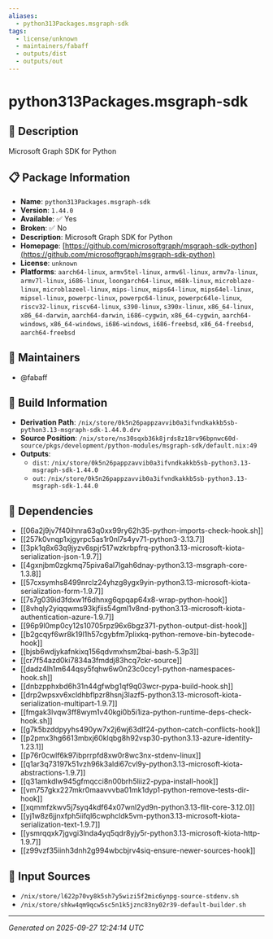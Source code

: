 ```yaml
---
aliases:
  - python313Packages.msgraph-sdk
tags:
  - license/unknown
  - maintainers/fabaff
  - outputs/dist
  - outputs/out
---
```


# python313Packages.msgraph-sdk

## 📝 Description

Microsoft Graph SDK for Python

## 📋 Package Information

- **Name**: `python313Packages.msgraph-sdk`
- **Version**: `1.44.0`
- **Available**: ✅ Yes
- **Broken**: ✅ No
- **Description**: Microsoft Graph SDK for Python
- **Homepage**: [https://github.com/microsoftgraph/msgraph-sdk-python](https://github.com/microsoftgraph/msgraph-sdk-python)
- **License**: `unknown`
- **Platforms**: `aarch64-linux`, `armv5tel-linux`, `armv6l-linux`, `armv7a-linux`, `armv7l-linux`, `i686-linux`, `loongarch64-linux`, `m68k-linux`, `microblaze-linux`, `microblazeel-linux`, `mips-linux`, `mips64-linux`, `mips64el-linux`, `mipsel-linux`, `powerpc-linux`, `powerpc64-linux`, `powerpc64le-linux`, `riscv32-linux`, `riscv64-linux`, `s390-linux`, `s390x-linux`, `x86_64-linux`, `x86_64-darwin`, `aarch64-darwin`, `i686-cygwin`, `x86_64-cygwin`, `aarch64-windows`, `x86_64-windows`, `i686-windows`, `i686-freebsd`, `x86_64-freebsd`, `aarch64-freebsd`
## 👥 Maintainers

- @fabaff


## 🔧 Build Information

- **Derivation Path**: `/nix/store/0k5n26pappzavvib0a3ifvndkakkb5sb-python3.13-msgraph-sdk-1.44.0.drv`
- **Source Position**: `/nix/store/ns30sqxb36k8jrds8z18rv96bpnwc60d-source/pkgs/development/python-modules/msgraph-sdk/default.nix:49`
- **Outputs**:
  - `dist`:  `/nix/store/0k5n26pappzavvib0a3ifvndkakkb5sb-python3.13-msgraph-sdk-1.44.0`
  - `out`:  `/nix/store/0k5n26pappzavvib0a3ifvndkakkb5sb-python3.13-msgraph-sdk-1.44.0`

## 🔗 Dependencies

- [[06a2j9jv7f40ihnra63q0xx99ry62h35-python-imports-check-hook.sh]]
- [[257k0vnqp1xjgyrpc5as1r0nl7s4yv71-python3-3.13.7]]
- [[3pk1q8x63q9jyzv6spjr517wzkrbpfrq-python3.13-microsoft-kiota-serialization-json-1.9.7]]
- [[4gxnjbm0zgkmq75piva6al7lgah6dnay-python3.13-msgraph-core-1.3.8]]
- [[57cxsymhs8499nrclz24yhzg8ygx9yin-python3.13-microsoft-kiota-serialization-form-1.9.7]]
- [[7s7g039id3fdxw1f6dhnxg6qpqap64x8-wrap-python-hook]]
- [[8vhqly2yiqqwms93kjfiis54gml1v8nd-python3.13-microsoft-kiota-authentication-azure-1.9.7]]
- [[96p9l0mp0cy12s10705rpz96x6bgz371-python-output-dist-hook]]
- [[b2gcqyf6wr8k19l1h57cgybfm7plixkq-python-remove-bin-bytecode-hook]]
- [[bjsb6wdjykafnkixq156qdvmxhsm2bai-bash-5.3p3]]
- [[cr7f54azd0ki7834a3fmddj83hcq7ckr-source]]
- [[dadz4lh1m644qsy5fqhw6w0n23c0ccy1-python-namespaces-hook.sh]]
- [[dnbzpphxbd6h31n44gfwbg1qf9q03wcr-pypa-build-hook.sh]]
- [[drp2wpsxv6xcldhbflpzr8hsnj3lazf5-python3.13-microsoft-kiota-serialization-multipart-1.9.7]]
- [[fmgak3lvqw3ff8wym1v40kgi0b5i1iza-python-runtime-deps-check-hook.sh]]
- [[g7k5bzddpyyhs490yw7x2j6wj63dlf24-python-catch-conflicts-hook]]
- [[p2pmx3hg6613mbxj60klqbg8h92vsp30-python3.13-azure-identity-1.23.1]]
- [[p76r0cwlf6k97ibprrpfd8xw0r8wc3nx-stdenv-linux]]
- [[q1ar3q73197k51vzh96k3aldi67cvl9y-python3.13-microsoft-kiota-abstractions-1.9.7]]
- [[q31amkdlw945gfmqcci8n00brh5liiz2-pypa-install-hook]]
- [[vm757gkx227mkr0maavvvba01mk1dyp1-python-remove-tests-dir-hook]]
- [[xqmmfzkwv5j7syq4kdf64x07wnl2yd9n-python3.13-flit-core-3.12.0]]
- [[yj1w8z6jjnxfph5iifql6cwphcldk5vm-python3.13-microsoft-kiota-serialization-text-1.9.7]]
- [[ysmrqqxk7jgvgi3lnda4yq5qdr8yjy5r-python3.13-microsoft-kiota-http-1.9.7]]
- [[z99vzf35iinh3dnh2g994wbcbjrv4siq-ensure-newer-sources-hook]]

## 📁 Input Sources

- `/nix/store/l622p70vy8k5sh7y5wizi5f2mic6ynpg-source-stdenv.sh`
- `/nix/store/shkw4qm9qcw5sc5n1k5jznc83ny02r39-default-builder.sh`

---
*Generated on 2025-09-27 12:24:14 UTC*
